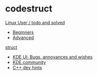 # codestruct

[Linux User / todo and solved]()

  * [Beginners](linux-user/linux-beginners-notes.md)
  * [Advanced](linux-user/linux-advanced-notes.md)

[struct]()

  * [KDE UI: Bugs, annoyances and wishes](struct/struct-main.md)
  * [KDE community](struct/kde-community.md)
  * [C++ dev hints](struct/dev-hints.md)
